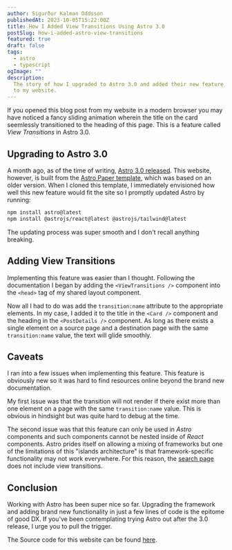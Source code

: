 ```yaml
---
author: Sigurður Kalman Oddsson
publishedAt: 2023-10-05T15:22:00Z
title: How I Added View Transitions Using Astro 3.0
postSlug: how-i-added-astro-view-transitions
featured: true
draft: false
tags:
  - astro
  - typescript
ogImage: ""
description:
  The story of how I upgraded to Astro 3.0 and added their new feature, View Transitions,
  to my website.
---
```


If you opened this blog post from my website in a modern browser you may have noticed a fancy sliding animation wherein the title on the card seemlessly transitioned to the heading of this page. This is a feature called *View Transitions* in Astro 3.0.

## Upgrading to Astro 3.0

A month ago, as of the time of writing, [Astro 3.0 released](https://astro.build/blog/astro-3/). This website, however, is built from the [Astro Paper template](https://github.com/satnaing/astro-paper), which was based on an older version. When I cloned this template, I immediately envisioned how well this new feature would fit the site so I promptly updated Astro by running:
```bash
npm install astro@latest
npm install @astrojs/react@latest @astrojs/tailwind@latest
```
The updating process was super smooth and I don't recall anything breaking.

## Adding View Transitions

Implementing this feature was easier than I thought. Following the documentation I began by adding the `<ViewTransitions />` component into the `<head>` tag of my shared layout component.

Now all I had to do was add the `transition:name` attribute to the appropriate elements. In my case, I added it to the title in the `<Card />` component and the heading in the `<PostDetails />` component. As long as there exists a single element on a source page and a destination page with the same `transition:name` value, the text will glide smoothly.

## Caveats

I ran into a few issues when implementing this feature. This feature is obviously new so it was hard to find resources online beyond the brand new documentation.

My first issue was that the transition will not render if there exist more than one element on a page with the same `transition:name` value. This is obvious in hindsight but was quite hard to debug at the time.

The second issue was that this feature can only be used in *Astro* components and such components cannot be nested inside of *React* components. Astro prides itself on allowing a mixing of frameworks but one of the limitations of this "islands architecture" is that framework-specific functionality may not work everywhere. For this reason, the [search page](../search) does not include view transitions.

## Conclusion

Working with Astro has been super nice so far. Upgrading the framework and adding brand new functionality in just a few lines of code is the epitome of good DX. If you've been contemplating trying Astro out after the 3.0 release, I urge you to pull the trigger.

The Source code for this website can be found [here](https://github.com/kalmanodds/astro-blog).